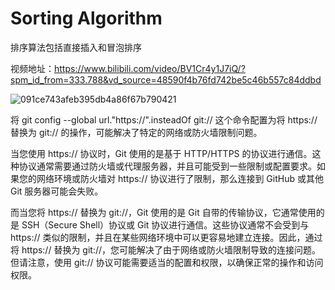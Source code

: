 # Sorting Algorithm
排序算法包括直接插入和冒泡排序

视频地址：https://www.bilibili.com/video/BV1Cr4y1J7iQ/?spm_id_from=333.788&vd_source=48590f4b76fd742be5c46b557c84ddbd

![091ce743afeb395db4a86f67b790421](https://github.com/Sunriseis/Sort/assets/135320840/1dd4e5a2-0128-4ff8-aa07-68418cdadb96)

将 git config --global url."https://".insteadOf git:// 这个命令配置为将 https:// 替换为 git:// 的操作，可能解决了特定的网络或防火墙限制问题。

当您使用 https:// 协议时，Git 使用的是基于 HTTP/HTTPS 的协议进行通信。这种协议通常需要通过防火墙或代理服务器，并且可能受到一些限制或配置要求。如果您的网络环境或防火墙对 https:// 协议进行了限制，那么连接到 GitHub 或其他 Git 服务器可能会失败。

而当您将 https:// 替换为 git://，Git 使用的是 Git 自带的传输协议，它通常使用的是 SSH（Secure Shell）协议或 Git 协议进行通信。这些协议通常不会受到与 https:// 类似的限制，并且在某些网络环境中可以更容易地建立连接。因此，通过将 https:// 替换为 git://，您可能解决了由于网络或防火墙限制导致的连接问题。但请注意，使用 git:// 协议可能需要适当的配置和权限，以确保正常的操作和访问权限。



